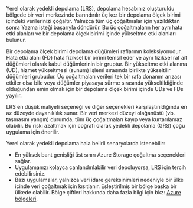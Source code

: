 Yerel olarak yedekli depolama (LRS), depolama hesabınız oluşturuldu bölgede bir veri merkezinde barındırılır üç kez bir depolama ölçek birimi içindeki verilerinizi çoğaltır. Yalnızca tüm üç çoğaltmalar için yazıldıktan sonra Yazma isteği başarıyla döndürür. Bu üç çoğaltmaların her ayrı hata etki alanları ve bir depolama ölçek birimi içinde yükseltme etki alanları bulunur.

Bir depolama ölçek birimi depolama düğümleri raflarının koleksiyonudur. Hata etki alanı (FD) hata fiziksel bir birimi temsil eder ve aynı fiziksel raf ait düğümleri olarak kabul düğümlerinin bir gruptur. Bir yükseltme etki alanına (UD), hizmet yükseltmesi (sunum) işlemi sırasında birlikte yükseltilir düğümleri grubudur. Üç çoğaltmaları verileri tek bir rafa donanım arızası etkiler olsa bile veya düğümler piyasaya sürme sırasında yükseltildiğinde olduğundan emin olmak için bir depolama ölçek birimi içinde UDs ve FDs yayılır.

LRS en düşük maliyeti seçeneği ve diğer seçenekleri karşılaştırıldığında en az düzeyde dayanıklılık sunar. Bir veri merkezi düzeyi olağanüstü (vb. taşmasını yangın) durumda, tüm üç çoğaltmaları kayıp veya kurtarılamaz olabilir. Bu riski azaltmak için coğrafi olarak yedekli depolama (GRS) çoğu uygulama için önerilir.

Yerel olarak yedekli depolama hala belirli senaryolarda istenebilir:

* En yüksek bant genişliği üst sınırı Azure Storage çoğaltma seçenekleri sağlar.
* Uygulamanızı kolayca canlandırılabilir veri depoluyorsa, LRS için tercih edebilirsiniz.
* Bazı uygulamalar, yalnızca veri idare gereksinimleri nedeniyle bir ülke içinde veri çoğaltmak için kısıtlanır. Eşleştirilmiş bir bölge başka bir ülkede olabilir. Bölge çiftleri hakkında daha fazla bilgi için bkz: [Azure bölgeleri](https://azure.microsoft.com/regions/).